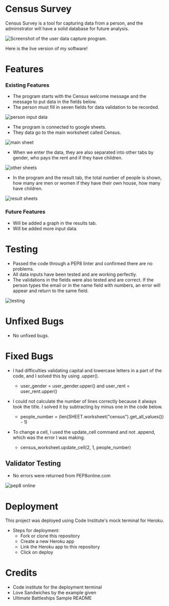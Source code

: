 # Census Survey

Census Survey is a tool for capturing data from a person, and the administrator will have a solid database for future analysis.

![Screenshot of the user data capture program.](./Readme_ScreenShots/census.png)

Here is the live version of my software!

# Features

### Existing Features

   - The program starts with the Census welcome message and the message to put data in the fields below.       
   - The person must fill in seven fields for data validation to be recorded.

![person input data](./Readme_ScreenShots/inputData.png)

   - The program is connected to google sheets.
   - They data go to the main worksheet called Census.

![main sheet](./Readme_ScreenShots/mainSheet.png)

   - When we enter the data, they are also separated into other tabs by gender, who pays the rent and if they have children.

![other sheets](./Readme_ScreenShots/sheets.png)

   - In the program and the result tab, the total number of people is shown, how many are men or women if they have their own house, how many have children.

![result sheets](./Readme_ScreenShots/result.png)

### Future Features

   - Will be added a graph in the results tab.
   - Will be added more input data.

# Testing

   - Passed the code through a PEP8 linter and confirmed there are no problems.
   - All data inputs have been tested and are working perfectly.
   - The validations in the fields were also tested and are correct. If the person types the email or in the name field with numbers, an error will appear and return to the same field.

![testing](./Readme_ScreenShots/testing.png)
   

# Unfixed Bugs    

   - No unfixed bugs.

# Fixed Bugs

   - I had difficulties validating capital and lowercase letters in a part of the code, and I solved this by using .upper(). 
       - user_gender = user_gender.upper() and user_rent = user_rent.upper()

   - I could not calculate the number of lines correctly because it always took the title. I solved it by subtracting by minus one in the code below.
       -  people_number = (len(SHEET.worksheet("census").get_all_values()) - 1)

   - To change a cell, I used the update_cell command and not .append, which was the error I was making.
       - census_worksheet.update_cell(2, 1, people_number)

## Validator Testing

   - No errors were returned from PEP8online.com

![pep8 online](./Readme_ScreenShots/pep8.png)

# Deployment

This project was deployed using Code Institute's mock terminal for Heroku.
   - Steps for deployment:
       - Fork or clone this repository
       - Create a new Heroku app
       - Link the Heroku app to this repository
       - Click on deploy

# Credits

   - Code institute for the deployment terminal
   - Love Sandwiches by the example given
   - Ultimate Battleships Sample README

